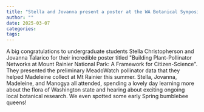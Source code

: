 ```yaml
---
title: "Stella and Jovanna present a poster at the WA Botanical Symposium"
author: ""
date: 2025-03-07
categories:
tags: 
---
```

A big congratulations to undergraduate students Stella Christopherson and Jovanna Talarico for their incredible poster titled "Building Plant-Pollinator Networks at Mount Rainier National Park: A Framework for Citizen-Science". They presented the preliminary MeadoWatch pollinator data that they helped Madeleine collect at Mt Rainier this summer. Stella, Jovanna, Madeleine, and Manogya all attended, spending a lovely day learning more about the flora of Washington state and hearing about exciting ongoing local botanical research. We even spotted some early Spring bumblebee queens! 